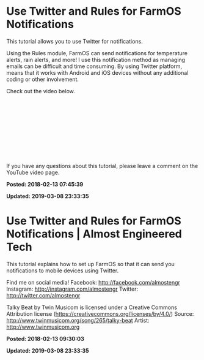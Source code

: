 # Use Twitter and Rules for FarmOS Notifications

This tutorial allows you to use Twitter for notifications.

Using the Rules module, FarmOS can send notifications for temperature alerts, rain alerts, and more! I use this notification method as managing emails can be difficult and time consuming. By using Twitter platform, means that it works with Android and iOS devices without any additional coding or other involvement.

Check out the video below.

<iframe width=""560"" height=""315"" src=""https://www.youtube.com/embed/gCdkf1pIy2Q"" frameborder=""0"" allow=""autoplay; encrypted-media"" allowfullscreen></iframe>

If you have any questions about this tutorial, please leave a comment on the YouTube video page.

**Posted: 2018-02-13 07:45:39** 

**Updated: 2019-03-08 23:33:35** 


# Use Twitter and Rules for FarmOS Notifications | Almost Engineered Tech

This tutorial explains how to set up FarmOS so that it can send you notifications to mobile devices using Twitter.

Find me on social media!
Facebook: http://facebook.com/almostengr
Instagram: http://instagram.com/almostengr
Twitter: http://twitter.com/almostengr

Talky Beat by Twin Musicom is licensed under a Creative Commons Attribution license (https://creativecommons.org/licenses/by/4.0/)
Source: http://www.twinmusicom.org/song/265/talky-beat
Artist: http://www.twinmusicom.org

**Posted: 2018-02-13 09:30:03** 

**Updated: 2019-03-08 23:33:35** 


